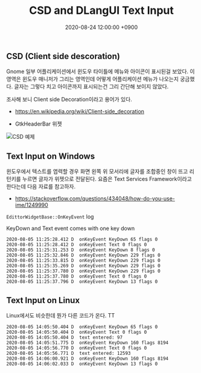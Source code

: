 ﻿---
title: CSD and DLangUI Text Input
date:  2020-08-24 12:00:00 +0900
last_modified_at: 2020-08-24 12:00:00 +0900
categories:
  - CSD
  - dlangui
  - text input
---

## CSD (Client side descoration)

Gnome 일부 어플리케이션에서 윈도우 타이틀에 메뉴와 아이콘이 표시된걸 보았다.
이 영역은 윈도우 매니저가 그리는 영역인데 어떻게 어플리케이션 메뉴가 나오는지 궁금했다.
글자는 그렇다 치고 아이콘까지 표시되는건 그리 간단해 보이지 않았다.

조사해 보니  Client side Decoration이라고 용어가 있다.

- https://en.wikipedia.org/wiki/Client-side_decoration

- GtkHeaderBar 위젯

![CSD 예제](http://www.kcjengr.com/assets/posts/2017-09-29-gtk-headerbar/light-theme.png)

## Text Input on Windows

윈도우에서 텍스트를 엽력할 경우 화면 왼쪽 위 모서리에 글자를 조합중인 창이 뜨고
리턴키를 누르면 글자가 위젯으로 전달된다.
요즘은 Text Services Framework이라고 한다는데 다음 자료를 참고하자.

- https://stackoverflow.com/questions/434048/how-do-you-use-ime/1249990

`EdittorWidgetBase::OnKeyEvent` log

KeyDown and Text event comes with one key down

```
2020-08-05 11:25:28.412 D  onKeyEvent KeyDown 65 flags 0
2020-08-05 11:25:28.412 D  onKeyEvent Text 0 flags 0
2020-08-05 11:25:31.253 D  onKeyEvent KeyDown 8 flags 0
2020-08-05 11:25:32.846 D  onKeyEvent KeyDown 229 flags 0
2020-08-05 11:25:33.815 D  onKeyEvent KeyDown 229 flags 0
2020-08-05 11:25:35.269 D  onKeyEvent KeyDown 229 flags 0
2020-08-05 11:25:37.780 D  onKeyEvent KeyDown 229 flags 0
2020-08-05 11:25:37.780 D  onKeyEvent Text 0 flags 0
2020-08-05 11:25:37.796 D  onKeyEvent KeyDown 13 flags 0
```

## Text Input on Linux

Linux에서도 비슷한데 뭔가 다른 코드가 온다. TT

```
2020-08-05 14:05:50.404 D  onKeyEvent KeyDown 65 flags 0
2020-08-05 14:05:50.404 D  onKeyEvent Text 0 flags 0
2020-08-05 14:05:50.404 D  text entered: 97
2020-08-05 14:05:51.775 D  onKeyEvent KeyDown 160 flags 8194
2020-08-05 14:05:56.770 D  onKeyEvent Text 0 flags 0
2020-08-05 14:05:56.771 D  text entered: 12593
2020-08-05 14:06:00.921 D  onKeyEvent KeyDown 160 flags 8194
2020-08-05 14:06:02.033 D  onKeyEvent KeyDown 13 flags 0
```
